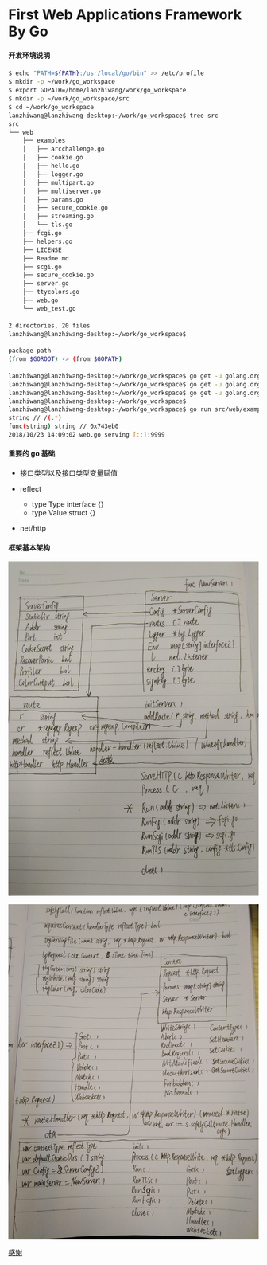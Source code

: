 # First Web Applications Framework By Go

#### 开发环境说明

```bash
$ echo "PATH=${PATH}:/usr/local/go/bin" >> /etc/profile
$ mkdir -p ~/work/go_workspace
$ export GOPATH=/home/lanzhiwang/work/go_workspace
$ mkdir -p ~/work/go_workspace/src
$ cd ~/work/go_workspace
lanzhiwang@lanzhiwang-desktop:~/work/go_workspace$ tree src
src
└── web
    ├── examples
    │   ├── arcchallenge.go
    │   ├── cookie.go
    │   ├── hello.go
    │   ├── logger.go
    │   ├── multipart.go
    │   ├── multiserver.go
    │   ├── params.go
    │   ├── secure_cookie.go
    │   ├── streaming.go
    │   └── tls.go
    ├── fcgi.go
    ├── helpers.go
    ├── LICENSE
    ├── Readme.md
    ├── scgi.go
    ├── secure_cookie.go
    ├── server.go
    ├── ttycolors.go
    ├── web.go
    └── web_test.go

2 directories, 20 files
lanzhiwang@lanzhiwang-desktop:~/work/go_workspace$

package path
(from $GOROOT) -> (from $GOPATH)

lanzhiwang@lanzhiwang-desktop:~/work/go_workspace$ go get -u golang.org/x/crypto
lanzhiwang@lanzhiwang-desktop:~/work/go_workspace$ go get -u golang.org/x/net
lanzhiwang@lanzhiwang-desktop:~/work/go_workspace$ go get -u golang.org/x/sys
lanzhiwang@lanzhiwang-desktop:~/work/go_workspace$
lanzhiwang@lanzhiwang-desktop:~/work/go_workspace$ go run src/web/examples/hello.go
string // /(.*)
func(string) string // 0x743eb0
2018/10/23 14:09:02 web.go serving [::]:9999

```

#### 重要的 go 基础

* 接口类型以及接口类型变量赋值
* reflect
    * type Type interface {}
    * type Value struct {}

* net/http

#### 框架基本架构

![](https://github.com/lanzhiwang/web/blob/master/go_web_01.jpg)

![](https://github.com/lanzhiwang/web/blob/master/go_web_02.jpg)



[感谢](https://github.com/hoisie/web)
